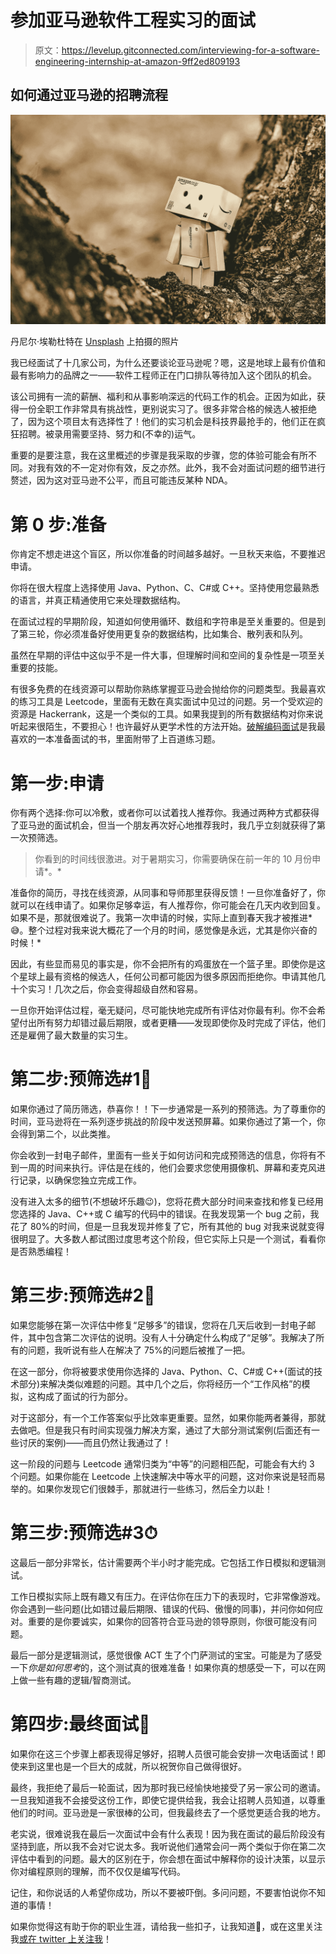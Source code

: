 # 参加亚马逊软件工程实习的面试

> 原文：<https://levelup.gitconnected.com/interviewing-for-a-software-engineering-internship-at-amazon-9ff2ed809193>

## 如何通过亚马逊的招聘流程

![](img/7718b32070f32532868b059654751e64.png)

丹尼尔·埃勒杜特在 [Unsplash](https://unsplash.com?utm_source=medium&utm_medium=referral) 上拍摄的照片

我已经面试了十几家公司，为什么还要谈论亚马逊呢？嗯，这是地球上最有价值和最有影响力的品牌之一——软件工程师正在门口排队等待加入这个团队的机会。

该公司拥有一流的薪酬、福利和从事影响深远的代码工作的机会。正因为如此，获得一份全职工作非常具有挑战性，更别说实习了。很多非常合格的候选人被拒绝了，因为这个项目太有选择性了！他们的实习机会是科技界最抢手的，他们正在疯狂招聘。被录用需要坚持、努力和(不幸的)运气。

重要的是要注意，我在这里概述的步骤是我采取的步骤，您的体验可能会有所不同。对我有效的不一定对你有效，反之亦然。此外，我不会对面试问题的细节进行赘述，因为这对亚马逊不公平，而且可能违反某种 NDA。

# 第 0 步:准备

你肯定不想走进这个盲区，所以你准备的时间越多越好。一旦秋天来临，不要推迟申请。

你将在很大程度上选择使用 Java、Python、C、C#或 C++。坚持使用您最熟悉的语言，并真正精通使用它来处理数据结构。

在面试过程的早期阶段，知道如何使用循环、数组和字符串是至关重要的。但是到了第三轮，你必须准备好使用更复杂的数据结构，比如集合、散列表和队列。

虽然在早期的评估中这似乎不是一件大事，但理解时间和空间的复杂性是一项至关重要的技能。

有很多免费的在线资源可以帮助你熟练掌握亚马逊会抛给你的问题类型。我最喜欢的练习工具是 Leetcode，里面有无数在真实面试中见过的问题。另一个受欢迎的资源是 Hackerrank，这是一个类似的工具。如果我提到的所有数据结构对你来说听起来很陌生，不要担心！也许最好从更学术性的方法开始。[破解编码面试](https://www.amazon.com/gp/product/0984782850/ref=as_li_qf_asin_il_tl?ie=UTF8&tag=jeffmorhous-20&creative=9325&linkCode=as2&creativeASIN=0984782850&linkId=4a78609fe0a47db374e1fe62e0fba8a4)是我最喜欢的一本准备面试的书，里面附带了上百道练习题。

# 第一步:申请

你有两个选择:你可以冷敷，或者你可以试着找人推荐你。我通过两种方式都获得了亚马逊的面试机会，但当一个朋友再次好心地推荐我时，我几乎立刻就获得了第一次预筛选。

> 你看到的时间线很激进。对于暑期实习，你需要确保在前一年的 10 月份申请*。*

准备你的简历，寻找在线资源，从同事和导师那里获得反馈！一旦你准备好了，你就可以在线申请了。如果你足够幸运，有人推荐你，你可能会在几天内收到回复。如果不是，那就很难说了。我第一次申请的时候，实际上直到春天我才被推进*😅。整个过程对我来说大概花了一个月的时间，感觉像是永远，尤其是你兴奋的时候！*

因此，有些显而易见的事实是，你不会把所有的鸡蛋放在一个篮子里。即使你是这个星球上最有资格的候选人，任何公司都可能因为很多原因而拒绝你。申请其他几十个实习！几次之后，你会变得超级自然和容易。

一旦你开始评估过程，毫无疑问，尽可能快地完成所有评估对你最有利。你不会希望付出所有努力却错过最后期限，或者更糟——发现即使你及时完成了评估，他们还是雇佣了最大数量的实习生。

# 第二步:预筛选#1🐛

如果你通过了简历筛选，恭喜你！！下一步通常是一系列的预筛选。为了尊重你的时间，亚马逊将在一系列逐步挑战的阶段中发送预屏幕。如果你通过了第一个，你会得到第二个，以此类推。

你会收到一封电子邮件，里面有一些关于如何访问和完成预筛选的信息，你将有不到一周的时间来执行。评估是在线的，他们会要求您使用摄像机、屏幕和麦克风进行记录，以确保您独立完成工作。

没有进入太多的细节(不想破坏乐趣😉)，您将花费大部分时间来查找和修复已经用您选择的 Java、C++或 C 编写的代码中的错误。在我发现第一个 bug 之前，我花了 80%的时间，但是一旦我发现并修复了它，所有其他的 bug 对我来说就变得很明显了。大多数人都试图过度思考这个阶段，但它实际上只是一个测试，看看你是否熟悉编程！

# 第三步:预筛选#2🤔

如果您能够在第一次评估中修复“足够多”的错误，您将在几天后收到一封电子邮件，其中包含第二次评估的说明。没有人十分确定什么构成了“足够”。我解决了所有的问题，我听说有些人在解决了 75%的问题后被推了一把。

在这一部分，你将被要求使用你选择的 Java、Python、C、C#或 C++(面试的技术部分)来解决类似难题的问题。其中几个之后，你将经历一个“工作风格”的模拟，这构成了面试的行为部分。

对于这部分，有一个工作答案似乎比效率更重要。显然，如果你能两者兼得，那就去做吧。但是我只有时间实现强力解决方案，通过了大部分测试案例(后面还有一些讨厌的案例)——而且仍然让我通过了！

这一阶段的问题与 Leetcode 通常归类为“中等”的问题相匹配，可能会有大约 3 个问题。如果你能在 Leetcode 上快速解决中等水平的问题，这对你来说是轻而易举的。如果你发现它们很棘手，那就进行一些练习，然后全力以赴！

# 第三步:预筛选#3⏱

这最后一部分非常长，估计需要两个半小时才能完成。它包括工作日模拟和逻辑测试。

工作日模拟实际上既有趣又有压力。在评估你在压力下的表现时，它非常像游戏。你会遇到一些问题(比如错过最后期限、错误的代码、傲慢的同事)，并问你如何应对。重要的是你要诚实，如果你的回答符合亚马逊的领导原则，你很可能没有问题。

最后一部分是逻辑测试，感觉很像 ACT 生了个门萨测试的宝宝。可能是为了感受一下*你是如何思考*的，这个测试真的很难准备！如果你真的想感受一下，可以在网上做一些有趣的逻辑/智商测试。

# 第四步:最终面试🙌

如果你在这三个步骤上都表现得足够好，招聘人员很可能会安排一次电话面试！即使来到这里也是一个巨大的成就，所以祝贺你自己做得很好。

最终，我拒绝了最后一轮面试，因为那时我已经愉快地接受了另一家公司的邀请。一旦我知道我不会接受这份工作，即使它提供给我，我会让招聘人员知道，以尊重他们的时间。亚马逊是一家很棒的公司，但我最终去了一个感觉更适合我的地方。

老实说，很难说我在最后一次面试中会有什么表现！因为我在面试的最后阶段没有坚持到底，所以我不会对它说太多。我听说他们通常会问一两个类似于你在第二次评估中看到的问题。最大的区别在于，你会想在面试中解释你的设计决策，以显示你对编程原则的理解，而不仅仅是编写代码。

记住，和你说话的人希望你成功，所以不要被吓倒。多问问题，不要害怕说你不知道的事情！

如果你觉得这有助于你的职业生涯，请给我一些扣子，让我知道👏，或在这里关注我[或在 twitter 上关注我](http://twitter.com/jeffmorhous)！